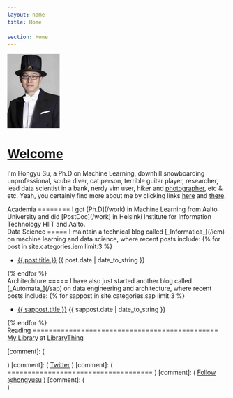 ```yaml
---
layout: name
title: Home

section: Home
---
```


<img class='inset right' src='/images/hongyu_su.jpg' title='Hongyu Su' alt='Doctoral promotion photo of Hongyu Su' width='120px' />

[Welcome]()
=======

I'm Hongyu Su, a Ph.D on Machine Learning, downhill snowboarding unprofessional, scuba diver, cat person, terrible guitar player, researcher, lead data scientist in a bank, nerdy vim user, hiker and [photographer][flickr], etc & etc.
Yeah, you certainly find more about me by clicking links [here](/work) and [there](/iem).  

[flickr]: https://www.flickr.com/photos/123885344@N02/

<div class="section" markdown="1">
Academia
========
I got [Ph.D](/work) in Machine Learning from Aalto University and did [PostDoc](/work) in Helsinki Institute for Information Technology HIIT and Aalto.
</div>

<div class="section" markdown="1">
Data Science
=====
I maintain a technical blog called [_Informatica_](/iem) on machine learning and data science, where recent posts include:
{% for post in site.categories.iem limit:3 %}
<ul class="compact recent">
<li>
	<a href="{{ post.url }}" title="{{ post.excerpt }}">{{ post.title }}</a>
	<span class="date">{{ post.date | date_to_string }}</span> 
</li>
</ul>
{% endfor %}
</div>

<div class="section" markdown="1">
Architechture
=====
I have also just started another blog called [_Automata_](/sap) on data engineering and architecture, where recent posts include:
{% for sappost in site.categories.sap limit:3 %}
<ul class="compact recent">
<li>
	<a href="{{ sappost.url }}" title="{{ sappost.excerpt }}">{{ sappost.title }}</a>
	<span class="date">{{ sappost.date | date_to_string }}</span> 
</li>
</ul>
{% endfor %}
</div>


<div class="section" markdown="1">
Reading
==============================================
<div id="w0f1b0d7d00e37043ea087e441ab7777f"></div><script type="text/javascript" charset="UTF-8" src="https://www.librarything.com/widget_get.php?userid=Hongyu.Su&theID=w0f1b0d7d00e37043ea087e441ab7777f"></script><noscript><a href="http://www.librarything.com/profile/Hongyu.Su">My Library</a> at <a href="http://www.librarything.com">LibraryThing</a></noscript>
</div>

[comment]: ( <div class="section" markdown="1"> )
[comment]: ( [Twitter](http://twitter.com/hongyusu) )
[comment]: ( ==================================== )
[comment]: ( <a href="https://twitter.com/hongyusu" class="twitter-follow-button" data-show-count="false">Follow @hongyusu</a><script async src="//platform.twitter.com/widgets.js" charset="utf-8"></script> )
[comment]: ( </div> )



